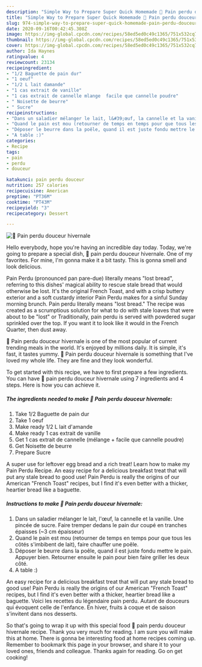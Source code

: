 ```yaml
---
description: "Simple Way to Prepare Super Quick Homemade 🌺 Pain perdu douceur hivernale"
title: "Simple Way to Prepare Super Quick Homemade 🌺 Pain perdu douceur hivernale"
slug: 974-simple-way-to-prepare-super-quick-homemade-pain-perdu-douceur-hivernale
date: 2020-09-16T00:42:45.308Z
image: https://img-global.cpcdn.com/recipes/58ed5ed0c49c1365/751x532cq70/🌺-pain-perdu-douceur-hivernale-photo-principale-de-la-recette.jpg
thumbnail: https://img-global.cpcdn.com/recipes/58ed5ed0c49c1365/751x532cq70/🌺-pain-perdu-douceur-hivernale-photo-principale-de-la-recette.jpg
cover: https://img-global.cpcdn.com/recipes/58ed5ed0c49c1365/751x532cq70/🌺-pain-perdu-douceur-hivernale-photo-principale-de-la-recette.jpg
author: Ida Haynes
ratingvalue: 4
reviewcount: 23134
recipeingredient:
- "1/2 Baguette de pain dur"
- "1 oeuf"
- "1/2 L lait damande"
- "1 cas extrait de vanille"
- "1 cas extrait de cannelle mlange  facile que cannelle poudre"
- " Noisette de beurre"
- " Sucre"
recipeinstructions:
- "Dans un saladier mélanger le lait, l&#39;œuf, la cannelle et la vanille. Une pincée de sucre. Faire tremper dedans le pain dur coupé en tranches épaisses (~3 cm épaisseur)"
- "Quand le pain est mou (retourner de temps en temps pour que tous les côtés s&#39;imbibent de lait), faire chauffer une poêle."
- "Déposer le beurre dans la poêle, quand il est juste fondu mettre le pain. Appuyer bien. Retourner ensuite le pain pour bien faire griller les deux côté."
- "A table :)"
categories:
- Recipe
tags:
- pain
- perdu
- douceur

katakunci: pain perdu douceur 
nutrition: 257 calories
recipecuisine: American
preptime: "PT36M"
cooktime: "PT43M"
recipeyield: "3"
recipecategory: Dessert

---
```



![🌺 Pain perdu douceur hivernale](https://img-global.cpcdn.com/recipes/58ed5ed0c49c1365/751x532cq70/🌺-pain-perdu-douceur-hivernale-photo-principale-de-la-recette.jpg)

Hello everybody, hope you're having an incredible day today. Today, we're going to prepare a special dish, 🌺 pain perdu douceur hivernale. One of my favorites. For mine, I'm gonna make it a bit tasty. This is gonna smell and look delicious.

Pain Perdu (pronounced pan pare-due) literally means &#34;lost bread&#34;, referring to this dishes&#39; magical ability to rescue stale bread that would otherwise be lost. It&#39;s the original French Toast, and with a crisp buttery exterior and a soft custardy interior Pain Perdu makes for a sinful Sunday morning brunch. Pain perdu literally means &#34;lost bread.&#34; The recipe was created as a scrumptious solution for what to do with stale loaves that were about to be &#34;lost&#34; or Traditionally, pain perdu is served with powdered sugar sprinkled over the top. If you want it to look like it would in the French Quarter, then dust away.

🌺 Pain perdu douceur hivernale is one of the most popular of current trending meals in the world. It's enjoyed by millions daily. It is simple, it's fast, it tastes yummy. 🌺 Pain perdu douceur hivernale is something that I've loved my whole life. They are fine and they look wonderful.


To get started with this recipe, we have to first prepare a few ingredients. You can have 🌺 pain perdu douceur hivernale using 7 ingredients and 4 steps. Here is how you can achieve it.

<!--inarticleads1-->

##### The ingredients needed to make 🌺 Pain perdu douceur hivernale:

1. Take 1/2 Baguette de pain dur
1. Take 1 oeuf
1. Make ready 1/2 L lait d&#39;amande
1. Make ready 1 cas extrait de vanille
1. Get 1 cas extrait de cannelle (mélange + facile que cannelle poudre)
1. Get  Noisette de beurre
1. Prepare  Sucre


A super use for leftover egg bread and a rich treat! Learn how to make my Pain Perdu Recipe. An easy recipe for a delicious breakfast treat that will put any stale bread to good use! Pain Perdu is really the origins of our American &#34;French Toast&#34; recipes, but I find it&#39;s even better with a thicker, heartier bread like a baguette. 

<!--inarticleads2-->

##### Instructions to make 🌺 Pain perdu douceur hivernale:

1. Dans un saladier mélanger le lait, l&#39;œuf, la cannelle et la vanille. Une pincée de sucre. Faire tremper dedans le pain dur coupé en tranches épaisses (~3 cm épaisseur)
1. Quand le pain est mou (retourner de temps en temps pour que tous les côtés s&#39;imbibent de lait), faire chauffer une poêle.
1. Déposer le beurre dans la poêle, quand il est juste fondu mettre le pain. Appuyer bien. Retourner ensuite le pain pour bien faire griller les deux côté.
1. A table :)


An easy recipe for a delicious breakfast treat that will put any stale bread to good use! Pain Perdu is really the origins of our American &#34;French Toast&#34; recipes, but I find it&#39;s even better with a thicker, heartier bread like a baguette. Voici les recettes du légendaire pain perdu. Autant de douceurs qui évoquent celle de l&#39;enfance. En hiver, fruits à coque et de saison s&#39;invitent dans nos desserts. 

So that's going to wrap it up with this special food 🌺 pain perdu douceur hivernale recipe. Thank you very much for reading. I am sure you will make this at home. There is gonna be interesting food at home recipes coming up. Remember to bookmark this page in your browser, and share it to your loved ones, friends and colleague. Thanks again for reading. Go on get cooking!
